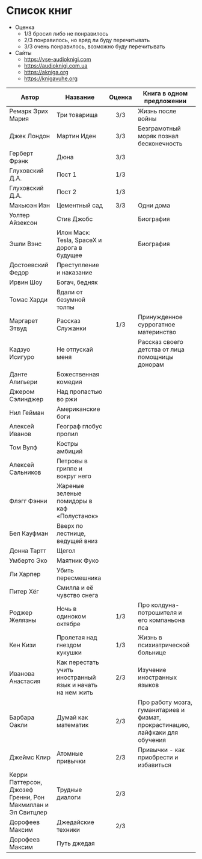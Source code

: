 # Список книг
* Оценка
	* 1/3 бросил либо не понравилось
	* 2/3 понравилось, но вряд ли буду перечитывать
	* 3/3 очень понравилось, возможно буду перечитывать
* Сайты
	* https://vse-audioknigi.com
	* https://audioknigi.com.ua
	* https://akniga.org
	* https://knigavuhe.org

| Автор                                                       | Название                                                  | Оценка | Книга в одном предложении                                                      |
| ----------------------------------------------------------- | --------------------------------------------------------- |:------:| ------------------------------------------------------------------------------ |
| Ремарк Эрих Мария                                           | Три товарища                                              |  3/3   | Жизнь после войны                                                              |
| Джек Лондон                                                 | Мартин Иден                                               |  3/3   | Безграмотный моряк познал бесконечность                                        |
| Герберт Фрэнк                                               | Дюна                                                      |  3/3   |                                                                                |
| Глуховский Д.А.                                             | Пост 1                                                    |  1/3   |                                                                                |
| Глуховский Д.А.                                             | Пост 2                                                    |  1/3   |                                                                                |
| Макьюэн Иэн                                                 | Цементный сад                                             |  3/3   | Одни дома                                                                      |
| Уолтер Айзексон                                             | Стив Джобс                                                |        | Биография                                                                      |
| Эшли Вэнс                                                   | Илон Маск: Tesla, SpaceX и дорога в будущее               |        | Биография                                                                      |
| Достоевский Федор                                           | Преступление и наказание                                  |        |                                                                                |
| Ирвин Шоу                                                   | Богач, бедняк                                             |        |                                                                                |
| Томас Харди                                                 | Вдали от безумной толпы                                   |        |                                                                                |
| Маргарет Этвуд                                              | Рассказ Служанки                                          |  1/3   | Принужденное суррогатное материнство                                           |
| Кадзуо Исигуро                                              | Не отпускай меня                                          |        | Рассказ своего детства от лица помощницы донорам                               |
| Данте Алигьери                                              | Божественная комедия                                      |        |                                                                                |
| Джером Сэлинджер                                            | Над пропастью во ржи                                      |        |                                                                                |
| Нил Гейман                                                  | Американские боги                                         |        |                                                                                |
| Алексей Иванов                                              | Географ глобус пропил                                     |        |                                                                                |
| Том Вулф                                                    | Костры амбиций                                            |        |                                                                                |
| Алексей Сальников                                           | Петровы в гриппе и вокруг него                            |        |                                                                                |
| Флэгг Фэнни                                                 | Жареные зеленые помидоры в каф «Полустанок»               |        |                                                                                |
| Бел Кауфман                                                 | Вверх по лестнице, ведущей вниз                           |        |                                                                                |
| Донна Тартт                                                 | Щегол                                                     |        |                                                                                |
| Умберто Эко                                                 | Маятник Фуко                                              |        |                                                                                |
| Ли Харпер                                                   | Убить пересмешника                                        |        |                                                                                |
| Питер Хёг                                                   | Смилла и её чувство снега                                 |        |                                                                                |
| Роджер Желязны                                              | Ночь в одиноком октябре                                   |  1/3   | Про колдуна-потрошителя и его компаньона пса                                   |
| Кен Кизи                                                    | Пролетая над гнездом кукушки                              |  1/3   | Жизнь в психиатрической больнице                                               |
| Иванова Анастасия                                           | Как перестать учить иностранный язык и начать на нем жить |  2/3   | Изучение иностранных языков                                                    |
| Барбара Оакли                                               | Думай как математик                                       |  2/3   | Про работу мозга, гуманитариев и физмат, прокрастинацию, лайфкаки для обучения |
| Джеймс Клир                                                 | Атомные привычки                                          |  2/3   | Привычки - как приобрести и избавиться                                         |
| Керри Паттерсон, Джозеф Гренни, Рон Макмиллан и Эл Свитцлер | Трудные диалоги                                           |  2/3   |                                                                                |
| Дорофеев Максим                                             | Джедайские техники                                        |  2/3   |                                                                                |
| Дорофеев Максим                                             | Путь джедая                                               |        |                                                                                |
